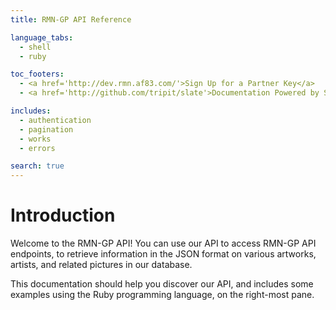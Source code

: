 ```yaml
---
title: RMN-GP API Reference

language_tabs:
  - shell
  - ruby

toc_footers:
  - <a href='http://dev.rmn.af83.com/'>Sign Up for a Partner Key</a>
  - <a href='http://github.com/tripit/slate'>Documentation Powered by Slate</a>

includes:
  - authentication
  - pagination
  - works
  - errors

search: true
---
```



# Introduction

Welcome to the RMN-GP API! You can use our API to access RMN-GP API endpoints,
to retrieve information in the JSON format on various artworks, artists, and
related pictures in our database.

This documentation should help you discover our API, and includes some examples
using the Ruby programming language, on the right-most pane.
